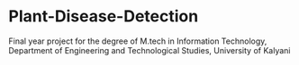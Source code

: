 # Plant-Disease-Detection
Final year project for the degree of M.tech in Information Technology, Department of Engineering and Technological Studies, University of Kalyani

